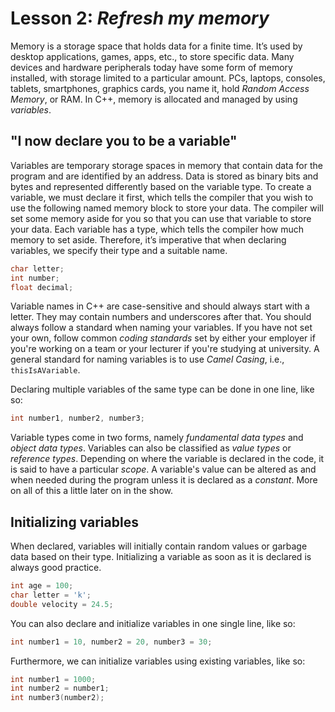 # Lesson 2: _Refresh my memory_

Memory is a storage space that holds data for a finite time. It’s used by desktop applications, games, apps, etc., to store specific data. Many devices and hardware peripherals today have some form of memory installed, with storage limited to a particular amount. PCs, laptops, consoles, tablets, smartphones, graphics cards, you name it, hold _Random Access Memory_, or RAM. In C++, memory is allocated and managed by using _variables_.

## "I now declare you to be a variable"

Variables are temporary storage spaces in memory that contain data for the program and are identified by an address. Data is stored as binary bits and bytes and represented differently based on the variable type. 
To create a variable, we must declare it first, which tells the compiler that you wish to use the following named memory block to store your data. The compiler will set some memory aside for you so that you can use that variable to store your data. Each variable has a type, which tells the compiler how much memory to set aside. Therefore, it’s imperative that when declaring variables, we specify their type and a suitable name.

```cpp
char letter;
int number;
float decimal;
```

Variable names in C++ are case-sensitive and should always start with a letter. They may contain numbers and underscores after that. You should always follow a standard when naming your variables. If you have not set your own, follow common _coding standards_ set by either your employer if you're working on a team or your lecturer if you're studying at university. A general standard for naming variables is to use _Camel Casing_, i.e., `thisIsAVariable`.

Declaring multiple variables of the same type can be done in one line, like so:

```cpp
int number1, number2, number3;
```

Variable types come in two forms, namely _fundamental data types_ and _object data types_. Variables can also be classified as _value types_ or _reference types_. Depending on where the variable is declared in the code, it is said to have a particular _scope_. A variable's value can be altered as and when needed during the program unless it is declared as a _constant_. More on all of this a little later on in the show.

## Initializing variables

When declared, variables will initially contain random values or garbage data based on their type. Initializing a variable as soon as it is declared is always good practice.

```cpp
int age = 100;
char letter = 'k';
double velocity = 24.5;
```

You can also declare and initialize variables in one single line, like so:

```cpp
int number1 = 10, number2 = 20, number3 = 30;
```

Furthermore, we can initialize variables using existing variables, like so:

```cpp
int number1 = 1000;
int number2 = number1;
int number3(number2);
```


